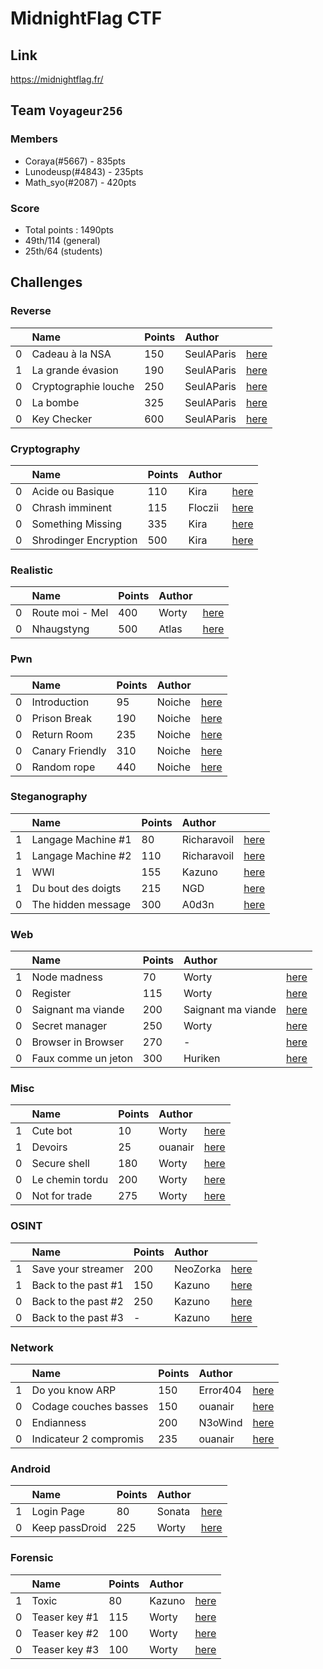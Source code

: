 # MidnightFlag CTF
## Link
https://midnightflag.fr/
## Team `Voyageur256`
### Members 
* Coraya(#5667) - 835pts
* Lunodeusp(#4843) - 235pts
* Math_syo(#2087) - 420pts
### Score
* Total points : 1490pts
* 49th/114 (general)
* 25th/64 (students)
## Challenges

### Reverse
|   | Name | Points | Author |  |
| :- | :- | :- | :- | :- |
| 0 | Cadeau à la NSA | 150 | SeulAParis | [here](https://github.com/Mathsyo/CTFs/tree/main/MidnightFlagCTF/Reverse/Cadeau_NSA) |
| 1 | La grande évasion | 190 | SeulAParis | [here](https://github.com/Mathsyo/CTFs/tree/main/MidnightFlagCTF/Reverse/Cadeau_NSA) |
| 0 | Cryptographie louche | 250 | SeulAParis | [here](https://github.com/Mathsyo/CTFs/tree/main/MidnightFlagCTF/Reverse/Crypto_louche) |
| 0 | La bombe | 325 | SeulAParis | [here](https://github.com/Mathsyo/CTFs/tree/main/MidnightFlagCTF/Reverse/La_bombe) | 
| 0 | Key Checker | 600 | SeulAParis | [here](https://github.com/Mathsyo/CTFs/tree/main/MidnightFlagCTF/Reverse/Key_checker) |

### Cryptography
|   | Name | Points | Author |  |
| :- | :- | :- | :- | :- |
| 0 | Acide ou Basique | 110 | Kira | [here](https://github.com/Mathsyo/CTFs/tree/main/MidnightFlagCTF/Cryptography/Acide_ou_basique) |
| 0 | Chrash imminent | 115 | Floczii | [here](https://github.com/Mathsyo/CTFs/tree/main/MidnightFlagCTF/Cryptography/CrhashImminent) |
| 0 | Something Missing | 335 | Kira | [here](https://github.com/Mathsyo/CTFs/tree/main/MidnightFlagCTF/Cryptography/CrhashImminent) |
| 0 | Shrodinger Encryption | 500 | Kira | [here](https://github.com/Mathsyo/CTFs/tree/main/MidnightFlagCTF/Cryptography/Schrodinger_encryption) |

### Realistic
|   | Name | Points | Author |  |
| :- | :- | :- | :- | :- |
| 0 | Route moi - Mel | 400 | Worty | [here](https://github.com/Mathsyo/CTFs/tree/main/MidnightFlagCTF/Cryptography/Schrodinger_encryption) |
| 0 | Nhaugstyng | 500 | Atlas | [here](https://github.com/Mathsyo/CTFs/tree/main/MidnightFlagCTF/Realistic/Nhaugstyng) |

### Pwn
|   | Name | Points | Author |  |
| :- | :- | :- | :- | :- |
| 0 | Introduction | 95 | Noiche | [here](https://github.com/Mathsyo/CTFs/tree/main/MidnightFlagCTF/Pwn/Introduction) |
| 0 | Prison Break | 190 | Noiche | [here](https://github.com/Mathsyo/CTFs/tree/main/MidnightFlagCTF/Pwn/Prison_break) |
| 0 | Return Room | 235 | Noiche | [here](https://github.com/Mathsyo/CTFs/tree/main/MidnightFlagCTF/Pwn/Prison_break) |
| 0 | Canary Friendly | 310 | Noiche | [here](https://github.com/Mathsyo/CTFs/tree/main/MidnightFlagCTF/Pwn/Prison_break) |
| 0 | Random rope | 440 | Noiche | [here](https://github.com/Mathsyo/CTFs/tree/main/MidnightFlagCTF/Pwn/Random_rope) |

### Steganography
|  | Name | Points | Author |  |
| :- | :- | :- | :- | :- |
| 1 | Langage Machine #1 | 80 | Richaravoil | [here](https://github.com/Mathsyo/CTFs/tree/main/MidnightFlagCTF/Steganography/Langage_machine_1) |
| 1 | Langage Machine #2 | 110 | Richaravoil | [here](https://github.com/Mathsyo/CTFs/tree/main/MidnightFlagCTF/Steganography/Langage_machine_2) |
| 1 | WWI | 155 | Kazuno | [here](https://github.com/Mathsyo/CTFs/tree/main/MidnightFlagCTF/Steganography/WWI) |
| 1 | Du bout des doigts | 215 | NGD | [here](https://github.com/Mathsyo/CTFs/tree/main/MidnightFlagCTF/Steganography/Du_bout_des_doigts) |
| 0 | The hidden message | 300 | A0d3n | [here](https://github.com/Mathsyo/CTFs/tree/main/MidnightFlagCTF/Steganography/Hidden_message70) |

### Web
|   | Name | Points | Author |  |
| :- | :- | :- | :- | :- |
| 1 | Node madness | 70 | Worty | [here](https://github.com/Mathsyo/CTFs/tree/main/MidnightFlagCTF/Web/Node_madness) |
| 0 | Register | 115 | Worty | [here](https://github.com/Mathsyo/CTFs/tree/main/MidnightFlagCTF/Web/Register) |
| 0 | Saignant ma viande | 200 | Saignant ma viande | [here](https://github.com/Mathsyo/CTFs/tree/main/MidnightFlagCTF/Web/Saignant_ma_viande) |
| 0 | Secret manager | 250 | Worty | [here](https://github.com/Mathsyo/CTFs/tree/main/MidnightFlagCTF/Web/Secret_manager) |
| 0 | Browser in Browser | 270 | - | [here](https://github.com/Mathsyo/CTFs/tree/main/MidnightFlagCTF/Web/Browser_in_browser) |
| 0 | Faux comme un jeton | 300 | Huriken | [here](https://github.com/Mathsyo/CTFs/tree/main/MidnightFlagCTF/Web/Faux_comme_un_jeton) |

### Misc
|   | Name | Points | Author |  |
| :- | :- | :- | :- | :- |
| 1 | Cute bot | 10 | Worty | [here](https://github.com/Mathsyo/CTFs/tree/main/MidnightFlagCTF/Misc/Cute_bot) |
| 1 | Devoirs | 25 | ouanair | [here](https://github.com/Mathsyo/CTFs/tree/main/MidnightFlagCTF/Misc/Devoirs) |
| 0 | Secure shell | 180 | Worty | [here](https://github.com/Mathsyo/CTFs/tree/main/MidnightFlagCTF/Misc/Secure_shell) |
| 0 | Le chemin tordu | 200 | Worty | [here](https://github.com/Mathsyo/CTFs/tree/main/MidnightFlagCTF/Misc/Le_chemin_tordu) |
| 0 | Not for trade | 275 | Worty | [here](https://github.com/Mathsyo/CTFs/tree/main/MidnightFlagCTF/Misc/Not_for_trade) |

### OSINT
|   | Name | Points | Author |  |
| :- | :- | :- | :- | :- |
| 1 | Save your streamer | 200 | NeoZorka | [here](https://github.com/Mathsyo/CTFs/tree/main/MidnightFlagCTF/Osint/Save_your_streamer) |
| 1 | Back to the past #1 | 150 | Kazuno | [here](https://github.com/Mathsyo/CTFs/tree/main/MidnightFlagCTF/Osint/Back_to_the_past-1) |
| 0 | Back to the past #2 | 250 | Kazuno | [here](https://github.com/Mathsyo/CTFs/tree/main/MidnightFlagCTF/Osint/Back_to_the_past-2) |
| 0 | Back to the past #3 | - | Kazuno | [here](https://github.com/Mathsyo/CTFs/tree/main/MidnightFlagCTF/Osint/Back_to_the_past-3) |

### Network
|   | Name | Points | Author |  |
| :- | :- | :- | :- | :- |
| 1 | Do you know ARP | 150 | Error404 | [here](https://github.com/Mathsyo/CTFs/tree/main/MidnightFlagCTF/Network/Do_you_know_ARP) |
| 0 | Codage couches basses | 150 | ouanair | [here](https://github.com/Mathsyo/CTFs/tree/main/MidnightFlagCTF/Network/Codage_couches_basses) |
| 0 | Endianness | 200 | N3oWind | [here](https://github.com/Mathsyo/CTFs/tree/main/MidnightFlagCTF/Network/Endianness) |
| 0 | Indicateur 2 compromis | 235 | ouanair | [here](https://github.com/Mathsyo/CTFs/tree/main/MidnightFlagCTF/Network/Indicateur_2_compromis) |

### Android
|   | Name | Points | Author |  |
| :- | :- | :- | :- | :- |
| 1 | Login Page | 80 | Sonata | [here](https://github.com/Mathsyo/CTFs/tree/main/MidnightFlagCTF/Android/Login_page) |
| 0 | Keep passDroid | 225 | Worty | [here](https://github.com/Mathsyo/CTFs/tree/main/MidnightFlagCTF/Android/Keep_pass_droid) |

### Forensic
|   | Name | Points | Author |  |
| :- | :- | :- | :- | :- |
| 1 | Toxic | 80 | Kazuno | [here](https://github.com/Mathsyo/CTFs/tree/main/MidnightFlagCTF/Forensic/Toxic) |
| 0 | Teaser key #1 | 115 | Worty | [here](https://github.com/Mathsyo/CTFs/tree/main/MidnightFlagCTF/Forensic/Teaser_keys-1) |
| 0 | Teaser key #2 | 100 | Worty | [here](https://github.com/Mathsyo/CTFs/tree/main/MidnightFlagCTF/Forensic/Teaser_keys-2) |
| 0 | Teaser key #3 | 100 | Worty | [here](https://github.com/Mathsyo/CTFs/tree/main/MidnightFlagCTF/Forensic/Teaser_keys-3) |
